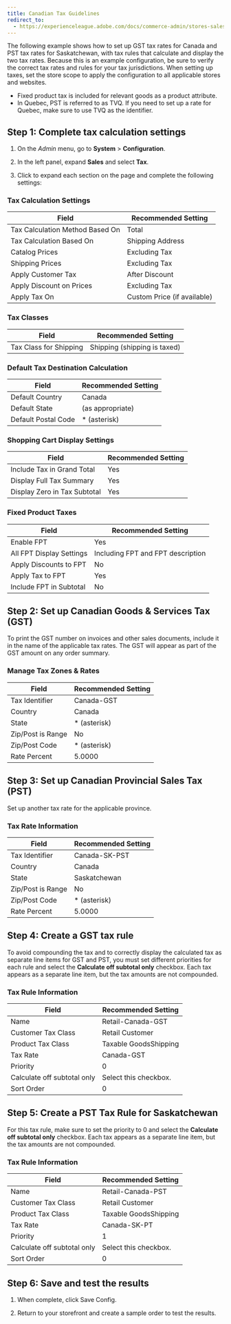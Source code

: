 ```yaml
---
title: Canadian Tax Guidelines
redirect_to:
  - https://experienceleague.adobe.com/docs/commerce-admin/stores-sales/site-store/taxes/international-tax-guidelines.html#canada-tax-configuration
---
```


The following example shows how to set up GST tax rates for Canada and PST tax rates for Saskatchewan, with tax rules that calculate and display the two tax rates. Because this is an example configuration, be sure to verify the correct tax rates and rules for your tax jurisdictions. When setting up taxes, set the store scope to apply the configuration to all applicable stores and websites.

- Fixed product tax is included for relevant goods as a product attribute.
- In Quebec, PST is referred to as TVQ. If you need to set up a rate for Quebec, make sure to use TVQ as the identifier.

## Step 1: Complete tax calculation settings

1. On the _Admin_ menu, go to **System** > **Configuration**.

1. In the left panel, expand **Sales** and select **Tax**.

1. Click to expand each section on the page and complete the following settings:

### Tax Calculation Settings

|Field|Recommended Setting|
|--- |--- |
|Tax Calculation Method Based On|Total|
|Tax Calculation Based On|Shipping Address|
|Catalog Prices|Excluding Tax|
|Shipping Prices|Excluding Tax|
|Apply Customer Tax|After Discount|
|Apply Discount on Prices|Excluding Tax|
|Apply Tax On|Custom Price (if available)|

### Tax Classes

|Field|Recommended Setting|
|--- |--- |
|Tax Class for Shipping|Shipping (shipping is taxed)|

### Default Tax Destination Calculation

|Field|Recommended Setting|
|--- |--- |
|Default Country|Canada|
|Default State|(as appropriate)|
|Default Postal Code|* (asterisk)|

### Shopping Cart Display Settings

|Field|Recommended Setting|
|--- |--- |
|Include Tax in Grand Total|Yes|
|Display Full Tax Summary|Yes|
|Display Zero in Tax Subtotal|Yes|

### Fixed Product Taxes

|Field|Recommended Setting|
|--- |--- |
|Enable FPT|Yes|
|All FPT Display Settings|Including FPT and FPT description|
|Apply Discounts to FPT|No|
|Apply Tax to FPT|Yes|
|Include FPT in Subtotal|No|

## Step 2: Set up Canadian Goods & Services Tax (GST)

To print the GST number on invoices and other sales documents, include it in the name of the applicable tax rates. The GST will appear as part of the GST amount on any order summary.

### Manage Tax Zones & Rates

|Field|Recommended Setting|
|--- |--- |
|Tax Identifier|Canada-GST|
|Country|Canada|
|State|* (asterisk)|
|Zip/Post is Range|No|
|Zip/Post Code|* (asterisk)|
|Rate Percent|5.0000|

## Step 3: Set up Canadian Provincial Sales Tax (PST)

Set up another tax rate for the applicable province.

### Tax Rate Information

|Field|Recommended Setting|
|--- |--- |
|Tax Identifier|Canada-SK-PST|
|Country|Canada|
|State|Saskatchewan|
|Zip/Post is Range|No|
|Zip/Post Code|* (asterisk)|
|Rate Percent|5.0000|

## Step 4: Create a GST tax rule

To avoid compounding the tax and to correctly display the calculated tax as separate line items for GST and PST, you must set different priorities for each rule and select the **Calculate off subtotal only** checkbox. Each tax appears as a separate line item, but the tax amounts are not compounded.

### Tax Rule Information

|Field|Recommended Setting|
|--- |--- |
|Name|Retail-Canada-GST|
|Customer Tax Class|Retail Customer|
|Product Tax Class|Taxable GoodsShipping|
|Tax Rate|Canada-GST|
|Priority|0|
|Calculate off subtotal only|Select this checkbox.|
|Sort Order|0|

## Step 5: Create a PST Tax Rule for Saskatchewan

For this tax rule, make sure to set the priority to 0 and select the **Calculate off subtotal only** checkbox. Each tax appears as a separate line item, but the tax amounts are not compounded.

### Tax Rule Information

|Field|Recommended Setting|
|--- |--- |
|Name|Retail-Canada-PST|
|Customer Tax Class|Retail Customer|
|Product Tax Class|Taxable GoodsShipping|
|Tax Rate|Canada-SK-PT|
|Priority|1|
|Calculate off subtotal only|Select this checkbox.|
|Sort Order|0|

## Step 6: Save and test the results

1. When complete, click <span class="btn">Save Config</span>.

1. Return to your storefront and create a sample order to test the results.
